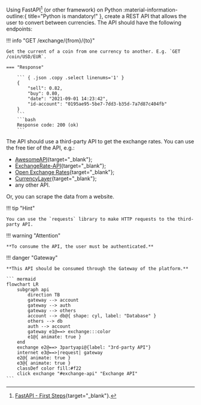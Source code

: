 

Using FastAPI[^1] (or other framework) on Python :material-information-outline:{ title="Python is mandatory!" }, create a REST API that allows the user to convert between currencies. The API should have the following endpoints:

!!! info "GET /exchange/{from}/{to}"

    Get the current of a coin from one currency to another. E.g. `GET /coin/USD/EUR`.

    === "Response"

        ``` { .json .copy .select linenums='1' }
        {
            "sell": 0.82,
            "buy": 0.80,
            "date": "2021-09-01 14:23:42",
            "id-account": "0195ae95-5be7-7dd3-b35d-7a7d87c404fb"
        }
        ```
        ```bash
        Response code: 200 (ok)
        ```

The API should use a third-party API to get the exchange rates. You can use the free tier of the API, e.g.:

- [AwesomeAPI](https://github.com/awesomeapibrasil/economy-api){target="_blank"};
- [ExchangeRate-API](https://www.exchangerate-api.com/){target="_blank"};
- [Open Exchange Rates](https://openexchangerates.org/){target="_blank"};
- [CurrencyLayer](https://currencylayer.com/){target="_blank"};
- any other API.

Or, you can scrape the data from a website.

!!! tip "Hint"

    You can use the `requests` library to make HTTP requests to the third-party API.

!!! warning "Attention"

    **To consume the API, the user must be authenticated.**

!!! danger "Gateway"

    **This API should be consumed through the Gateway of the platform.**

    ``` mermaid
    flowchart LR
        subgraph api
            direction TB
            gateway --> account
            gateway --> auth
            gateway --> others
            account --> db@{ shape: cyl, label: "Database" }
            others --> db
            auth --> account
            gateway e1@==> exchange:::color
            e1@{ animate: true }
        end
        exchange e2@==> 3partyapi@{label: "3rd-party API"}
        internet e3@==>|request| gateway
        e2@{ animate: true }
        e3@{ animate: true }
        classDef color fill:#f22
        click exchange "#exchange-api" "Exchange API"
    ```

[^1]: [FastAPI - First Steps](https://fastapi.tiangolo.com/tutorial/first-steps/){target="_blank"}.
